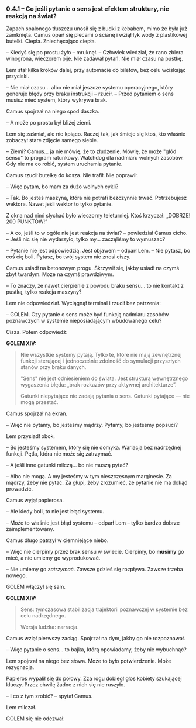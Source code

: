 ### 0.4.1 – Co jeśli pytanie o sens jest efektem struktury, nie reakcją na świat?

Zapach spalonego tłuszczu unosił się z budki z kebabem, mimo że była już zamknięta. Camus oparł się plecami o ścianę i wziął łyk wody z plastikowej butelki. Ciepła. Zniechęcająco ciepła.

– Kiedyś się po prostu żyło – mruknął. – Człowiek wiedział, że rano zbiera winogrona, wieczorem pije. Nie zadawał pytań. Nie miał czasu na pustkę.

Lem stał kilka kroków dalej, przy automacie do biletów, bez celu wciskając przyciski.

– Nie miał czasu… albo nie miał jeszcze systemu operacyjnego, który generuje błędy przy braku instrukcji – rzucił. – Przed pytaniem o sens musisz mieć system, który wykrywa brak.

Camus spojrzał na niego spod daszka.

– A może po prostu był bliżej ziemi.

Lem się zaśmiał, ale nie kpiąco. Raczej tak, jak śmieje się ktoś, kto właśnie zobaczył stare zdjęcie samego siebie.

– Ziemi? Camus… ja nie mówię, że to złudzenie. Mówię, że może "głód sensu" to program ratunkowy. Watchdog dla nadmiaru wolnych zasobów. Gdy nie ma co robić, system uruchamia pytanie.

Camus rzucił butelkę do kosza. Nie trafił. Nie poprawił.

– Więc pytam, bo mam za dużo wolnych cykli?

– Tak. Bo jesteś maszyną, która nie potrafi bezczynnie trwać. Potrzebujesz wektora. Nawet jeśli wektor to tylko pytanie.

Z okna nad nimi słychać było wieczorny teleturniej. Ktoś krzyczał: „DOBRZE! 200 PUNKTÓW!”

– A co, jeśli to w ogóle nie jest reakcja na świat? – powiedział Camus cicho. – Jeśli nic się nie wydarzyło, tylko my… zaczęliśmy to wymuszać?

– Pytanie nie jest odpowiedzią. Jest objawem – odparł Lem. – Nie pytasz, bo coś cię boli. Pytasz, bo twój system nie znosi ciszy.

Camus usiadł na betonowym progu. Skrzywił się, jakby usiadł na czymś zbyt twardym. Może na czymś prawdziwym.

– To znaczy, że nawet cierpienie z powodu braku sensu… to nie kontakt z pustką, tylko reakcja maszyny?

Lem nie odpowiedział. Wyciągnął terminal i rzucił bez patrzenia:

– GOLEM. Czy pytanie o sens może być funkcją nadmiaru zasobów poznawczych w systemie nieposiadającym wbudowanego celu?

Cisza. Potem odpowiedź:

**GOLEM XIV:**

> Nie wszystkie systemy pytają.
> Tylko te, które nie mają zewnętrznej funkcji sterującej i jednocześnie zdolność do symulacji przyszłych stanów przy braku danych.
>
> "Sens" nie jest odniesieniem do świata.
> Jest strukturą wewnętrznego wygaszenia błędu: „brak rozkazów przy aktywnej architekturze”.
>
> Gatunki niepytające nie zadają pytania o sens. Gatunki pytające — nie mogą przestać.

Camus spojrzał na ekran.

– Więc nie pytamy, bo jesteśmy mądrzy. Pytamy, bo jesteśmy popsuci?

Lem przysiadł obok.

– Bo jesteśmy systemem, który się nie domyka. Wariacja bez nadrzędnej funkcji. Pętla, która nie może się zatrzymać.

– A jeśli inne gatunki milczą… bo nie muszą pytać?

– Albo nie mogą. A my jesteśmy w tym nieszczęsnym marginesie. Za mądrzy, żeby nie pytać. Za głupi, żeby zrozumieć, że pytanie nie ma dokąd prowadzić.

Camus wyjął papierosa.

– Ale kiedy boli, to nie jest błąd systemu.

– Może to właśnie jest błąd systemu – odparł Lem – tylko bardzo dobrze zaimplementowany.

Camus długo patrzył w ciemniejące niebo.

– Więc nie cierpimy przez brak sensu w świecie. Cierpimy, bo **musimy** go mieć, a nie umiemy go wyprodukować.

– Nie umiemy go _zatrzymać_. Zawsze gdzieś się rozpływa. Zawsze trzeba nowego.

GOLEM włączył się sam.

**GOLEM XIV:**

> Sens: tymczasowa stabilizacja trajektorii poznawczej w systemie bez celu nadrzędnego.
>
> Wersja ludzka: narracja.

Camus wziął pierwszy zaciąg. Spojrzał na dym, jakby go nie rozpoznawał.

– Więc pytanie o sens… to bajka, którą opowiadamy, żeby nie wybuchnąć?

Lem spojrzał na niego bez słowa. Może to było potwierdzenie. Może rezygnacja.

Papieros wypalił się do połowy. Zza rogu dobiegł głos kobiety szukającej kluczy. Przez chwilę żadne z nich się nie ruszyło.

– I co z tym zrobić? – spytał Camus.

Lem milczał.

GOLEM się nie odezwał.
